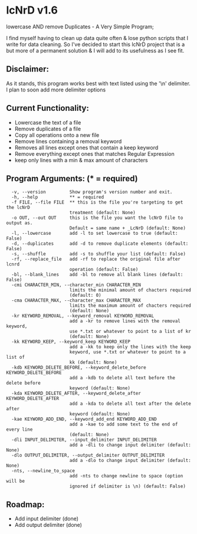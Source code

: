 # lcNrD v1.6

lowercase AND remove Duplicates - A Very Simple Program;

I find myself having to clean up data quite often & lose python scripts that I write for data cleaning. So I've decided to start this lcNrD project that is a but more of a permanent solution & I will add to its usefulness as I see fit.

## Disclaimer:
As it stands, this program works best with text listed using the '\n' delimiter. I plan to soon add more delimiter options

## Current Functionality:
* Lowercase the text of a file
* Remove duplicates of a file
* Copy all operations onto a new file
* Remove lines containing a removal keyword
* Removes all lines except ones that contain a keep keyword
* Remove everything except ones that matches Regular Expression
* keep only lines with a min & max amount of characters

## Program Arguments: (* = required)

```
  -v, --version         Show program's version number and exit.
  -h, --help            ** = required
  -f FILE, --file FILE  ** this is the file you're targeting to get the lcNrD
                        treatment (default: None)
  -o OUT, --out OUT     this is the file you want the lcNrD file to output as.
                        Default = same name + _LcNrD (default: None)
  -l, --lowercase       add -l to set lowercase to true (default: False)
  -d, --duplicates      add -d to remove duplicate elements (default: False)
  -s, --shuffle         add -s to shuffle your list (default: False)
  -rf, --replace_file   add -rf to replace the original file after lcnrd
                        operation (default: False)
  -bl, --blank_lines    add -bl to remove all blank lines (default: False)
  -cmi CHARACTER_MIN, --character_min CHARACTER_MIN
                        limits the minimal amount of chacters required
                        (default: 0)
  -cma CHARACTER_MAX, --character_max CHARACTER_MAX
                        limits the maximum amount of chacters required
                        (default: None)
  -kr KEYWORD_REMOVAL, --keyword_removal KEYWORD_REMOVAL
                        add a -kr to remove lines with the removal keyword,
                        use *.txt or whatever to point to a list of kr
                        (default: None)
  -kk KEYWORD_KEEP, --keyword_keep KEYWORD_KEEP
                        add a -kk to keep only the lines with the keep
                        keyword, use *.txt or whatever to point to a list of
                        kk (default: None)
  -kdb KEYWORD_DELETE_BEFORE, --keyword_delete_before KEYWORD_DELETE_BEFORE
                        add a -kdb to delete all text before the delete before
                        keyword (default: None)
  -kda KEYWORD_DELETE_AFTER, --keyword_delete_after KEYWORD_DELETE_AFTER
                        add a -kda to delete all text after the delete after
                        keyword (default: None)
  -kae KEYWORD_ADD_END, --keyword_add_end KEYWORD_ADD_END
                        add a -kae to add some text to the end of every line
                        (default: None)
  -dli INPUT_DELIMITER, --input_delimiter INPUT_DELIMITER
                        add a -dli to change input delimiter (default: None)
  -dlo OUTPUT_DELIMITER, --output_delimiter OUTPUT_DELIMITER
                        add a -dlo to change input delimiter (default: None)
  -nts, --newline_to_space
                        add -nts to change newline to space (option will be
                        ignored if delimiter is \n) (default: False)
```

## Roadmap:
* Add input delimiter (done)
* Add output delimiter (done)
